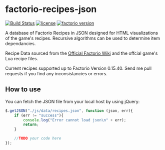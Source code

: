 # factorio-recipes-json
[![Build Status](https://travis-ci.org/kevinta893/factorio-recipes-json.svg?branch=master)](https://travis-ci.org/kevinta893/factorio-recipes-json)
[![license](https://img.shields.io/github/license/mashape/apistatus.svg)]()
[![factorio version](https://img.shields.io/badge/factorio%20version-0.15.40-green.svg)]()


A database of Factorio Recipes in JSON designed for HTML visualizations of the game's recipes. Recursive algorithms can be used to determine item dependancies.

Recipe Data sourced from the [Official Factorio Wiki](https://wiki.factorio.com/) and the offcial game's Lua recipe files. 

Current recipes supported up to Factorio Version 0.15.40. Send me pull requests if you find any inconsistancies or errors.

## How to use
You can fetch the JSON file from your local host by using jQuery:

``` javascript
$.getJSON("./js/data/recipes.json", function (json, err){
    if (err != "success"){
        console.log("Error cannot load json\n" + err);
        return;
    }

    //TODO your code here
});
   
```
